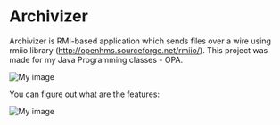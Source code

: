 Archivizer
==========
Archivizer is RMI-based application which sends files over a wire using rmiio library (http://openhms.sourceforge.net/rmiio/). This project was made for my Java Programming classes - OPA.

![My image](http://i.imgur.com/hEFR4GE.jpg)

You can figure out what are the features:

![My image](http://i.imgur.com/DVue3F8.jpg)
